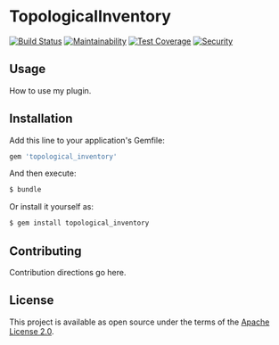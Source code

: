 # TopologicalInventory

[![Build Status](https://travis-ci.org/RedHatInsights/topological_inventory-core.svg)](https://travis-ci.org/RedHatInsights/topological_inventory-core)
[![Maintainability](https://api.codeclimate.com/v1/badges/34f9bd9412e35c1a36fd/maintainability)](https://codeclimate.com/github/RedHatInsights/topological_inventory-core/maintainability)
[![Test Coverage](https://api.codeclimate.com/v1/badges/34f9bd9412e35c1a36fd/test_coverage)](https://codeclimate.com/github/RedHatInsights/topological_inventory-core/test_coverage)
[![Security](https://hakiri.io/github/RedHatInsights/topological_inventory-core/master.svg)](https://hakiri.io/github/RedHatInsights/topological_inventory-core/master)

## Usage

How to use my plugin.

## Installation

Add this line to your application's Gemfile:

```ruby
gem 'topological_inventory'
```

And then execute:
```bash
$ bundle
```

Or install it yourself as:
```bash
$ gem install topological_inventory
```

## Contributing

Contribution directions go here.

## License

This project is available as open source under the terms of the [Apache License 2.0](http://www.apache.org/licenses/LICENSE-2.0).
